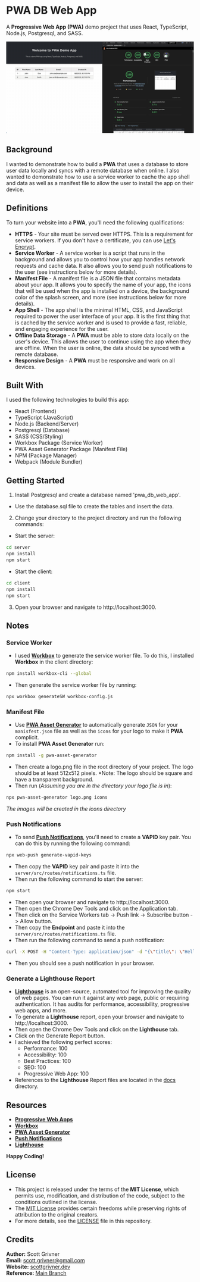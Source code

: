 # PWA DB Web App
A **Progressive Web App (PWA)** demo project that uses React, TypeScript, Node.js, Postgresql, and SASS.

![Demo](docs/images/demo.gif)

## Background
I wanted to demonstrate how to build a **PWA** that uses a database to store user data locally and syncs with a remote database when online. I also wanted to demonstrate how to use a service worker to cache the app shell and data as well as a manifest file to allow the user to install the app on their device.

## Definitions
To turn your website into a **PWA**, you'll need the following qualifications:
- **HTTPS** - Your site must be served over HTTPS. This is a requirement for service workers. If you don't have a certificate, you can use [Let's Encrypt](https://letsencrypt.org/).
- **Service Worker** - A service worker is a script that runs in the background and allows you to control how your app handles network requests and cache data. It also allows you to send push notifications to the user (see instructions below for more details).
- **Manifest File** - A manifest file is a JSON file that contains metadata about your app. It allows you to specify the name of your app, the icons that will be used when the app is installed on a device, the background color of the splash screen, and more (see instructions below for more details).
- **App Shell** - The app shell is the minimal HTML, CSS, and JavaScript required to power the user interface of your app. It is the first thing that is cached by the service worker and is used to provide a fast, reliable, and engaging experience for the user.
- **Offline Data Storage** - A **PWA** must be able to store data locally on the user's device. This allows the user to continue using the app when they are offline. When the user is online, the data should be synced with a remote database.
- **Responsive Design** - A **PWA** must be responsive and work on all devices.

## Built With
I used the following technologies to build this app:
- React (Frontend)
- TypeScript (JavaScript)
- Node.js (Backend/Server)
- Postgresql (Database)
- SASS (CSS/Styling)
- Workbox Package (Service Worker)
- PWA Asset Generator Package (Manifest File)
- NPM (Package Manager)
- Webpack (Module Bundler)

## Getting Started
1. Install Postgresql and create a database named 'pwa_db_web_app'.
- Use the database.sql file to create the tables and insert the data.
2. Change your directory to the project directory and run the following commands:
- Start the server:
```bash
cd server
npm install
npm start
```
- Start the client:
```bash
cd client
npm install
npm start
```
3. Open your browser and navigate to http://localhost:3000.

## Notes

### Service Worker
- I used [**Workbox**](https://developers.google.com/web/tools/workbox/) to generate the service worker file. To do this, I installed **Workbox** in the client directory:
```bash
npm install workbox-cli --global
```
- Then generate the service worker file by running:
```bash
npx workbox generateSW workbox-config.js
```

### Manifest File
- Use [**PWA Asset Generator**](https://github.com/elegantapp/pwa-asset-generator) to automatically generate `JSON` for your `manisfest.json` file as well as the `icons` for your logo to make it **PWA** complicit.
- To install **PWA Asset Generator** run:
```bash
npm install -g pwa-asset-generator
```
- Then create a logo.png file in the root directory of your project. The logo should be at least 512x512 pixels. *Note: The logo should be square and have a transparent background.
- Then run (*Assuming you are in the directory your logo file is in*):
```bash
npx pwa-asset-generator logo.png icons
```
*The images will be created in the icons directory*

### Push Notifications
- To send [**Push Notifications**](https://developers.google.com/web/fundamentals/push-notifications), you'll need to create a **VAPID** key pair. You can do this by running the following command:
```bash
npx web-push generate-vapid-keys
```
- Then copy the **VAPID** key pair and paste it into the `server/src/routes/notifications.ts` file.
- Then run the following command to start the server:
```bash
npm start
```
- Then open your browser and navigate to http://localhost:3000.
- Then open the Chrome Dev Tools and click on the Application tab.
- Then click on the Service Workers tab -> Push link -> Subscribe button -> Allow button.
- Then copy the **Endpoint** and paste it into the `server/src/routes/notifications.ts` file.
- Then run the following command to send a push notification:
```bash
curl -X POST -H "Content-Type: application/json" -d "{\"title\": \"Hello World\", \"body\": \"This is a test notification\"}" http://localhost:3001/notifications
```
- Then you should see a push notification in your browser.

### Generate a Lighthouse Report
- [**Lighthouse**](https://developers.google.com/web/tools/lighthouse) is an open-source, automated tool for improving the quality of web pages. You can run it against any web page, public or requiring authentication. It has audits for performance, accessibility, progressive web apps, and more.
- To generate a **Lighthouse** report, open your browser and navigate to http://localhost:3000.
- Then open the Chrome Dev Tools and click on the **Lighthouse** tab.
- Click on the Generate Report button.
- I achieved the following perfect scores:
  - Performance: 100
  - Accessibility: 100
  - Best Practices: 100
  - SEO: 100
  - Progressive Web App: 100
- References to the **Lighthouse** Report files are located in the [docs](docs) directory.

## Resources
- [**Progressive Web Apps**](https://web.dev/progressive-web-apps/)
- [**Workbox**](https://developers.google.com/web/tools/workbox/)
- [**PWA Asset Generator**](https://github.com/elegantapp/pwa-asset-generator)
- [**Push Notifications**](https://developers.google.com/web/fundamentals/push-notifications)
- [**Lighthouse**](https://developers.google.com/web/tools/lighthouse)

**Happy Coding!**

## License
- This project is released under the terms of the **MIT License**, which permits use, modification, and distribution of the code, subject to the conditions outlined in the license.
- The [MIT License](https://choosealicense.com/licenses/mit/) provides certain freedoms while preserving rights of attribution to the original creators.
- For more details, see the [LICENSE](LICENSE) file in this repository.

## Credits
**Author:** Scott Grivner <br>
**Email:** scott.grivner@gmail.com <br>
**Website:** [scottgrivner.dev](https://www.scottgriv.dev) <br>
**Reference:** [Main Branch](https://github.com/scottgriv/pwa-db_web_app) <br>